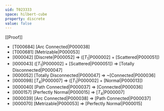 ```yaml
---
uid: T023333
space: hilbert-cube
property: discrete
value: false
---
```

[[Proof]]

* [T000684] [Arc Connected|P000038]
* [T000681] [Metrizable|P000053]
* [I000042] [Discrete|P000052] => ([$T_1$|P000002] + [Scattered|P000051])
* [I000043] ([$T_1$|P000002] + [Scattered|P000051]) => [Totally Disconnected|P000047]
* [I000052] [Totally Disconnected|P000047] => ~[Connected|P000036]
* [I000098] [$T_4$|P000007] => ([$T_1$|P000002] + [Normal|P000013])
* [I000040] [Path Connected|P000037] => [Connected|P000036]
* [I000157] [Perfectly Normal|P000015] => [$T_4$|P000007]
* [I000039] [Arc Connected|P000038] => [Path Connected|P000037]
* [I000070] [Metrizable|P000053] => [Perfectly Normal|P000015]


